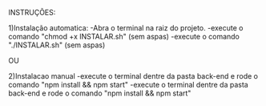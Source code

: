 INSTRUÇÕES:

1)Instalação automatica:
  -Abra o terminal na raiz do projeto.
  -execute o comando "chmod +x INSTALAR.sh" (sem aspas)
  -execute o comando "./INSTALAR.sh" (sem aspas)

OU

2)Instalacao manual
  -execute o terminal dentre da pasta back-end e rode o comando "npm install && npm start"
  -execute o terminal dentre da pasta back-end e rode o comando "npm install && npm start"
